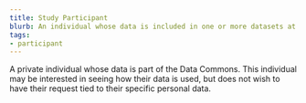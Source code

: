 ```yaml
---
title: Study Participant
blurb: An individual whose data is included in one or more datasets at the Commons
tags:
- participant
---
```

A private individual whose data is part of the Data Commons. This individual may be interested in seeing how their data is used, but does not wish to have their request tied to their specific personal data.